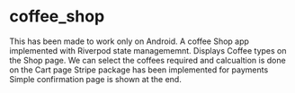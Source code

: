 # coffee_shop

This has been made to work only on Android. 
A coffee Shop app implemented with Riverpod state managememnt.
Displays Coffee types on the Shop page. 
We can select the coffees required and calcualtion is done on the Cart page
Stripe package has been implemented for payments
Simple confirmation page is shown at the end.
